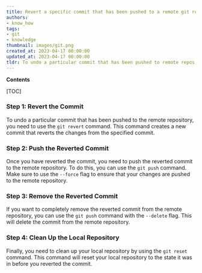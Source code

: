 ```yaml
---
title: Revert a specific commit that has been pushed to a remote git repository
authors:
- know_how
tags:
- git
- knowledge
thumbnail: images/git.png
created_at: 2023-04-17 00:00:00
updated_at: 2023-04-17 00:00:00
tldr: To undo a particular commit that has been pushed to remote repos, use the command `git revert <commit-hash>`.
---
```


**Contents**

[TOC]

### Step 1: Revert the Commit

To undo a particular commit that has been pushed to the remote repository, you need to use the `git revert` command. This command creates a new commit that reverts the changes from the specified commit.

### Step 2: Push the Reverted Commit

Once you have reverted the commit, you need to push the reverted commit to the remote repository. To do this, you can use the `git push` command. Make sure to use the `--force` flag to ensure that your changes are pushed to the remote repository.

### Step 3: Remove the Reverted Commit

If you want to completely remove the reverted commit from the remote repository, you can use the `git push` command with the `--delete` flag. This will delete the commit from the remote repository.

### Step 4: Clean Up the Local Repository

Finally, you need to clean up your local repository by using the `git reset` command. This command will reset your local repository to the state it was in before you reverted the commit.
